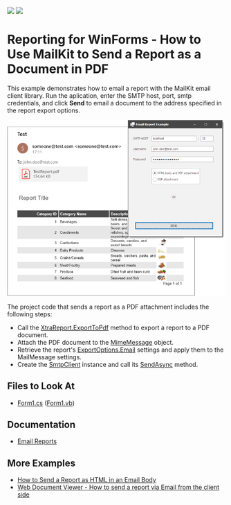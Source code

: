 <!-- default badges list -->
[![](https://img.shields.io/badge/Open_in_DevExpress_Support_Center-FF7200?style=flat-square&logo=DevExpress&logoColor=white)](https://supportcenter.devexpress.com/ticket/details/T1055592)
[![](https://img.shields.io/badge/📖_How_to_use_DevExpress_Examples-e9f6fc?style=flat-square)](https://docs.devexpress.com/GeneralInformation/403183)
<!-- default badges end -->
# Reporting for WinForms - How to Use MailKit to Send a Report as a Document in PDF 

This example demonstrates how to email a report with the MailKit email client library. Run the aplication, enter the SMTP host, port, smtp credentials, and click **Send** to email a document to the address specified in the report export options. 

![App Screenshot](Images/screenshot.png)

The project code that sends a report as a PDF attachment includes the following steps:

* Call the [XtraReport.ExportToPdf](https://docs.devexpress.com/XtraReports/DevExpress.XtraReports.UI.XtraReport.ExportToPdf.overloads) method to export a report to a PDF document.
* Attach the PDF document to the [MimeMessage](http://www.mimekit.net/docs/html/T_MimeKit_MimeMessage.htm) object.
* Retrieve the report's [ExportOptions.Email](https://docs.devexpress.com/CoreLibraries/DevExpress.XtraPrinting.EmailOptions) settings and apply them to the MailMessage settings.
* Create the [SmtpClient](http://www.mimekit.net/docs/html/T_MailKit_Net_Smtp_SmtpClient.htm) instance and call its [SendAsync](http://www.mimekit.net/docs/html/M_MailKit_MailTransport_SendAsync_3.htm) method.

<!-- default file list -->

## Files to Look At

- [Form1.cs](CS/Form1.cs) ([Form1.vb](VB/Form1.vb))

<!-- default file list end -->

## Documentation

- [Email Reports](http://docs.devexpress.com/XtraReports/17634/detailed-guide-to-devexpress-reporting/store-and-distribute-reports/export-reports/email-reports)

## More Examples

- [How to Send a Report as HTML in an Email Body](https://github.com/DevExpress-Examples/Reporting_how-to-send-a-report-as-html-in-an-email-body-t314020)
- [Web Document Viewer - How to send a report via Email from the client side](https://github.com/DevExpress-Examples/Reporting_web-document-viewer-how-to-send-a-report-via-email-from-the-client-side-t566760)
